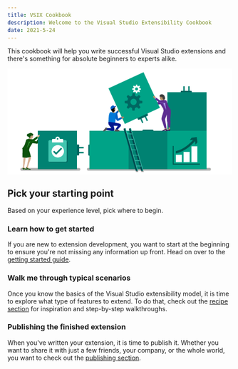 ```yaml
---
title: VSIX Cookbook
description: Welcome to the Visual Studio Extensibility Cookbook
date: 2021-5-24
---
```


This cookbook will help you write successful Visual Studio extensions and there's something for absolute beginners to experts alike.

<img src="assets/img/extensions.png" style="border:none;margin: 0 auto; display:block" />

## Pick your starting point

Based on your experience level, pick where to begin.

### Learn how to get started

If you are new to extension development, you want to start at the beginning to ensure you're not missing any information up front. Head on over to the [getting started guide](getting-started/).

### Walk me through typical scenarios

Once you know the basics of the Visual Studio extensibility model, it is time to explore what type of features to extend. To do that, check out the [recipe section](recipes/) for inspiration and step-by-step walkthroughs.

### Publishing the finished extension

When you've written your extension, it is time to publish it. Whether you want to share it with just a few friends, your company, or the whole world, you want to check out the [publishing section](publish/).

